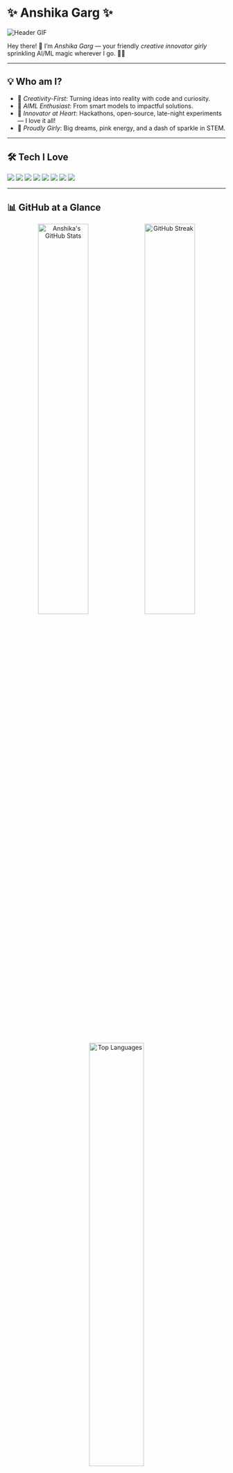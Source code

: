 # ✨ Anshika Garg ✨

![Header GIF](https://media.giphy.com/media/v1.Y2lkPTc5MGI3NjExdHRrYXI4bDZyZ2d5YjJkNzlrYWI0a2MwZzVoZHRsNmRnaXkxZnptbyZlcD12MV9naWZzX3NlYXJjaCZjdD1n/rANq7L91fS26g/giphy.gif)

Hey there! 👋 I’m *Anshika Garg* — your friendly *creative innovator girly* sprinkling AI/ML magic wherever I go. 💫✨

---

## 💡 Who am I?

- 🎀 *Creativity-First*: Turning ideas into reality with code and curiosity.
- 🤖 *AIML Enthusiast*: From smart models to impactful solutions.
- 🚀 *Innovator at Heart*: Hackathons, open-source, late-night experiments — I love it all!
- 🌸 *Proudly Girly*: Big dreams, pink energy, and a dash of sparkle in STEM.

---

## 🛠 Tech I Love

<p>
  <img src="https://img.shields.io/badge/Python-3776AB?style=for-the-badge&logo=python&logoColor=white"/>
  <img src="https://img.shields.io/badge/TensorFlow-FF6F00?style=for-the-badge&logo=tensorflow&logoColor=white"/>
  <img src="https://img.shields.io/badge/Scikit--Learn-F7931E?style=for-the-badge&logo=scikit-learn&logoColor=white"/>
  <img src="https://img.shields.io/badge/Keras-D00000?style=for-the-badge&logo=keras&logoColor=white"/>
  <img src="https://img.shields.io/badge/Colab-F9AB00?style=for-the-badge&logo=googlecolab&logoColor=white"/>
  <img src="https://img.shields.io/badge/VS%20Code-007ACC?style=for-the-badge&logo=visualstudiocode&logoColor=white"/>
  <img src="https://img.shields.io/badge/Git-F05032?style=for-the-badge&logo=git&logoColor=white"/>
  <img src="https://img.shields.io/badge/GitHub-181717?style=for-the-badge&logo=github&logoColor=white"/>
</p>

---

## 📊 GitHub at a Glance

<p align="center">
  <img src="https://github-readme-stats.vercel.app/api?username=anshikagarg12&show_icons=true&theme=ayu-mirage&hide_border=true" alt="Anshika's GitHub Stats" width="48%"/>
  <img src="https://github-readme-streak-stats.herokuapp.com?user=anshikagarg12&theme=ayu-mirage&hide_border=true" alt="GitHub Streak" width="48%"/>
</p>

<p align="center">
  <img src="https://github-readme-stats.vercel.app/api/top-langs/?username=anshikagarg12&layout=compact&theme=ayu-mirage&hide_border=true" alt="Top Languages" width="50%"/>
</p>

---

## ✨ Let’s Connect!

If you vibe with *AI*, big ideas, and girly innovation — come say hi!

- 💼 *Portfolio:* [Your Portfolio Link](https://anshikagarg.com)
- 🐙 *GitHub:* [YOUR_GITHUB_USERNAME](https://github.com/anshikagarg12)
- 💼 *LinkedIn:* [Your LinkedIn]([(https://www.linkedin.com/in/anshika-garg-73677a289/)])

---

Keep creating. Keep dreaming. Keep being you. 💖
